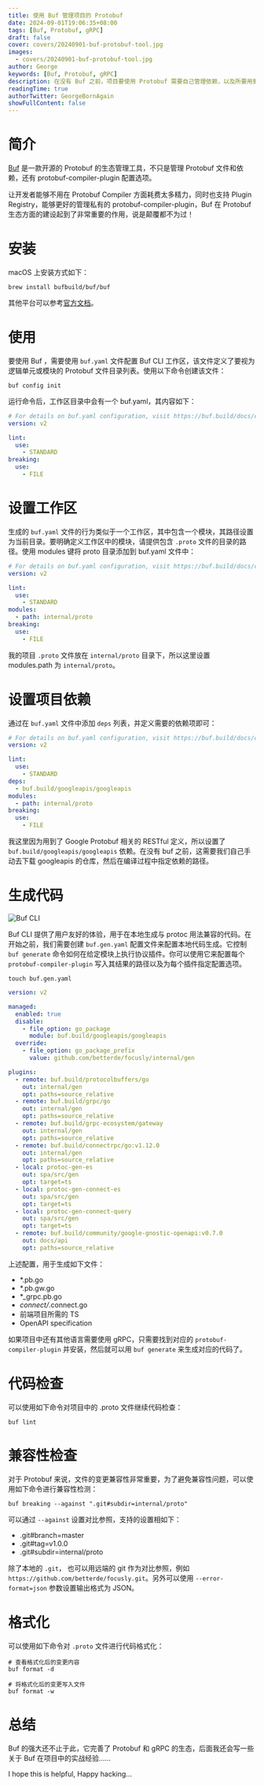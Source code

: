 ```yaml
---
title: 使用 Buf 管理项目的 Protobuf
date: 2024-09-01T19:06:35+08:00
tags: [Buf, Protobuf, gRPC]
draft: false
cover: covers/20240901-buf-protobuf-tool.jpg
images:
  - covers/20240901-buf-protobuf-tool.jpg
author: George
keywords: [Buf, Protobuf, gRPC]
description: 在没有 Buf 之前，项目要使用 Protobuf 需要自己管理依赖，以及所要用到的一些 protobuf-compiler-plugin，这对于开发者来说增加了不少心智负担。
readingTime: true
authorTwitter: GeorgeBornAgain
showFullContent: false
---
```


# 简介

[Buf](https://buf.build/) 是一款开源的 Protobuf 的生态管理工具，不只是管理 Protobuf 文件和依赖，还有 protobuf-compiler-plugin 配置选项。

让开发者能够不用在 Protobuf Compiler 方面耗费太多精力，同时也支持 Plugin Registry，能够更好的管理私有的 protobuf-compiler-plugin，Buf 在 Protobuf 生态方面的建设起到了非常重要的作用，说是颠覆都不为过！

# 安装

macOS 上安装方式如下：

```shell
brew install bufbuild/buf/buf
```

其他平台可以参考[官方文档](https://buf.build/docs/installation)。

# 使用

要使用 Buf ，需要使用 `buf.yaml` 文件配置 Buf CLI 工作区，该文件定义了要视为逻辑单元或模块的 Protobuf 文件目录列表。使用以下命令创建该文件：

```shell
buf config init
```

运行命令后，工作区目录中会有一个 buf.yaml，其内容如下：

```yaml
# For details on buf.yaml configuration, visit https://buf.build/docs/configuration/v2/buf-yaml
version: v2

lint:
  use:
    - STANDARD
breaking:
  use:
    - FILE
```
# 设置工作区

生成的 `buf.yaml` 文件的行为类似于一个工作区，其中包含一个模块，其路径设置为当前目录。要明确定义工作区中的模块，请提供包含 `.proto` 文件的目录的路径。使用 modules 键将 proto 目录添加到 buf.yaml 文件中：

```yaml
# For details on buf.yaml configuration, visit https://buf.build/docs/configuration/v2/buf-yaml
version: v2

lint:
  use:
    - STANDARD
modules:
  - path: internal/proto
breaking:
  use:
    - FILE
```

我的项目 `.proto` 文件放在 `internal/proto` 目录下，所以这里设置 modules.path 为 `internal/proto`。

# 设置项目依赖

通过在 `buf.yaml` 文件中添加 `deps` 列表，并定义需要的依赖项即可：

```yaml
# For details on buf.yaml configuration, visit https://buf.build/docs/configuration/v2/buf-yaml
version: v2

lint:
  use:
    - STANDARD
deps:
  - buf.build/googleapis/googleapis
modules:
  - path: internal/proto
breaking:
  use:
    - FILE
```
我这里因为用到了 Google Protobuf 相关的 RESTful 定义，所以设置了 `buf.build/googleapis/googleapis` 依赖。在没有 buf 之前，这需要我们自己手动去下载 googleapis 的仓库，然后在编译过程中指定依赖的路径。

# 生成代码

![Buf CLI](/article/20240901-cli-generate-local-plugin.png)

Buf CLI 提供了用户友好的体验，用于在本地生成与 protoc 用法兼容的代码。在开始之前，我们需要创建 `buf.gen.yaml` 配置文件来配置本地代码生成。它控制 `buf generate` 命令如何在给定模块上执行协议插件。你可以使用它来配置每个 `protobuf-compiler-plugin` 写入其结果的路径以及为每个插件指定配置选项。

```shell
touch buf.gen.yaml
```

```yaml
version: v2

managed:
  enabled: true
  disable:
    - file_option: go_package
      module: buf.build/googleapis/googleapis
  override:
    - file_option: go_package_prefix
      value: github.com/betterde/focusly/internal/gen

plugins:
  - remote: buf.build/protocolbuffers/go
    out: internal/gen
    opt: paths=source_relative
  - remote: buf.build/grpc/go
    out: internal/gen
    opt: paths=source_relative
  - remote: buf.build/grpc-ecosystem/gateway
    out: internal/gen
    opt: paths=source_relative
  - remote: buf.build/connectrpc/go:v1.12.0
    out: internal/gen
    opt: paths=source_relative
  - local: protoc-gen-es
    out: spa/src/gen
    opt: target=ts
  - local: protoc-gen-connect-es
    out: spa/src/gen
    opt: target=ts
  - local: protoc-gen-connect-query
    out: spa/src/gen
    opt: target=ts
  - remote: buf.build/community/google-gnostic-openapi:v0.7.0
    out: docs/api
    opt: paths=source_relative
```

上述配置，用于生成如下文件：

* *.pb.go
* *.pb.gw.go
* *_grpc.pb.go
* *connect/*.connect.go
* 前端项目所需的 TS
* OpenAPI specification

如果项目中还有其他语言需要使用 gRPC，只需要找到对应的 `protobuf-compiler-plugin` 并安装，然后就可以用 `buf generate` 来生成对应的代码了。

# 代码检查

可以使用如下命令对项目中的 .proto 文件继续代码检查：

```shell
buf lint
```

# 兼容性检查

对于 Protobuf 来说，文件的变更兼容性非常重要，为了避免兼容性问题，可以使用如下命令进行兼容性检测：

```shell
buf breaking --against ".git#subdir=internal/proto"
```

可以通过 `--against` 设置对比参照，支持的设置相如下：

* .git#branch=master
* .git#tag=v1.0.0
* .git#subdir=internal/proto

除了本地的 `.git`， 也可以用远端的 git 作为对比参照，例如 `https://github.com/betterde/focusly.git`。另外可以使用 `--error-format=json` 参数设置输出格式为 JSON。

# 格式化

可以使用如下命令对 `.proto` 文件进行代码格式化：

```shell
# 查看格式化后的变更内容
buf format -d

# 将格式化后的变更写入文件
buf format -w
```

# 总结

Buf 的强大还不止于此，它完善了 Protobuf 和 gRPC 的生态，后面我还会写一些关于 Buf 在项目中的实战经验……

I hope this is helpful, Happy hacking...